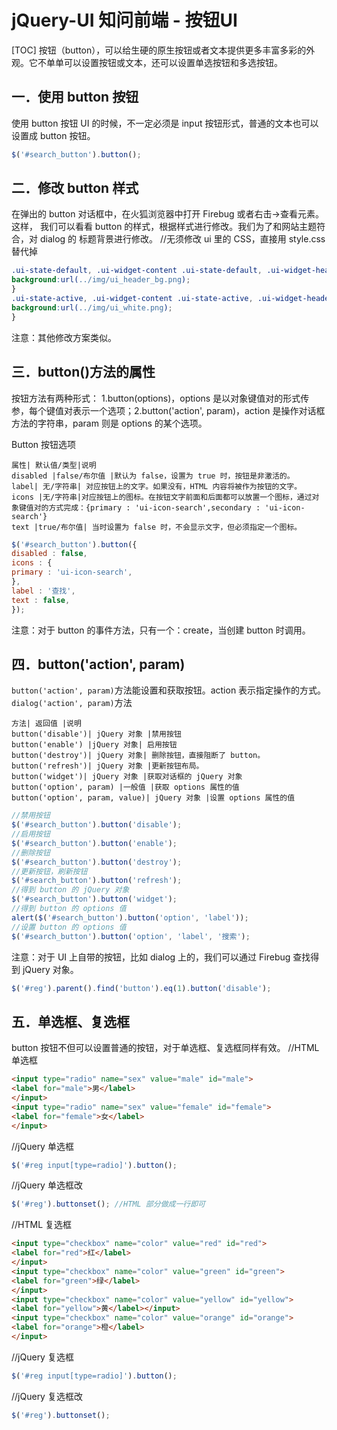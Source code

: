 # jQuery-UI 知问前端 - 按钮UI
[TOC]
按钮（button），可以给生硬的原生按钮或者文本提供更多丰富多彩的外观。它不单单可以设置按钮或文本，还可以设置单选按钮和多选按钮。
## 一．使用 button 按钮
使用 button 按钮 UI 的时候，不一定必须是 input 按钮形式，普通的文本也可以设置成
button 按钮。
```javascript
$('#search_button').button();
```

## 二．修改 button 样式
在弹出的 button 对话框中，在火狐浏览器中打开 Firebug 或者右击->查看元素。这样，
我们可以看看 button 的样式，根据样式进行修改。我们为了和网站主题符合，对 dialog 的
标题背景进行修改。
//无须修改 ui 里的 CSS，直接用 style.css 替代掉
```css
.ui-state-default, .ui-widget-content .ui-state-default, .ui-widget-header .ui-state-default {
background:url(../img/ui_header_bg.png);
}
.ui-state-active, .ui-widget-content .ui-state-active, .ui-widget-header .ui-state-active {
background:url(../img/ui_white.png);
}
```
注意：其他修改方案类似。

## 三．button()方法的属性
按钮方法有两种形式：
1.button(options)，options 是以对象键值对的形式传参，每个键值对表示一个选项；2.button('action', param)，action 是操作对话框方法的字符串，param 则是 options 的某个选项。

Button 按钮选项
```table
属性| 默认值/类型|说明
disabled |false/布尔值 |默认为 false，设置为 true 时，按钮是非激活的。
label| 无/字符串| 对应按钮上的文字。如果没有，HTML 内容将被作为按钮的文字。
icons |无/字符串|对应按钮上的图标。在按钮文字前面和后面都可以放置一个图标，通过对象键值对的方式完成：{primary : 'ui-icon-search',secondary : 'ui-icon-search'}
text |true/布尔值| 当时设置为 false 时，不会显示文字，但必须指定一个图标。
```
```javascript
$('#search_button').button({
disabled : false,
icons : {
primary : 'ui-icon-search',
},
label : '查找',
text : false,
});
```
注意：对于 button 的事件方法，只有一个：create，当创建 button 时调用。

## 四．button('action', param)
`button('action', param)`方法能设置和获取按钮。action 表示指定操作的方式。
`dialog('action', param)`方法
```table
方法| 返回值 |说明
button('disable')| jQuery 对象 |禁用按钮
button('enable') |jQuery 对象| 启用按钮
button('destroy')| jQuery 对象| 删除按钮，直接阻断了 button。
button('refresh')| jQuery 对象 |更新按钮布局。
button('widget')| jQuery 对象 |获取对话框的 jQuery 对象
button('option', param) |一般值 |获取 options 属性的值
button('option', param, value)| jQuery 对象 |设置 options 属性的值
```
```javascript
//禁用按钮
$('#search_button').button('disable');
//启用按钮
$('#search_button').button('enable');
//删除按钮
$('#search_button').button('destroy');
//更新按钮，刷新按钮
$('#search_button').button('refresh');
//得到 button 的 jQuery 对象
$('#search_button').button('widget');
//得到 button 的 options 值
alert($('#search_button').button('option', 'label'));
//设置 button 的 options 值
$('#search_button').button('option', 'label', '搜索');
```
注意：对于 UI 上自带的按钮，比如 dialog 上的，我们可以通过 Firebug 查找得到 jQuery
对象。
```javascript
$('#reg').parent().find('button').eq(1).button('disable');
```

## 五．单选框、复选框
button 按钮不但可以设置普通的按钮，对于单选框、复选框同样有效。
//HTML 单选框
```html
<input type="radio" name="sex" value="male" id="male">
<label for="male">男</label>
</input>
<input type="radio" name="sex" value="female" id="female">
<label for="female">女</label>
</input>
```
//jQuery 单选框
```javascript
$('#reg input[type=radio]').button();
```
//jQuery 单选框改
```javascript
$('#reg').buttonset(); //HTML 部分做成一行即可
```
//HTML 复选框
```html
<input type="checkbox" name="color" value="red" id="red">
<label for="red">红</label>
</input>
<input type="checkbox" name="color" value="green" id="green">
<label for="green">绿</label>
</input>
<input type="checkbox" name="color" value="yellow" id="yellow">
<label for="yellow">黄</label></input>
<input type="checkbox" name="color" value="orange" id="orange">
<label for="orange">橙</label>
</input>
```
//jQuery 复选框
```javascript
$('#reg input[type=radio]').button();
```
//jQuery 复选框改
```javascript
$('#reg').buttonset();
```
